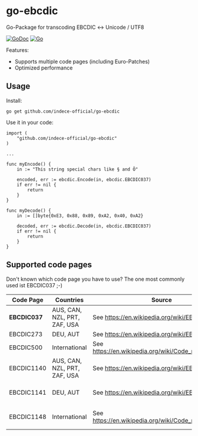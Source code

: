 # go-ebcdic

Go-Package for transcoding EBCDIC ↔ Unicode / UTF8

[![GoDoc](https://godoc.org/github.com/indece-official/go-ebcdic?status.svg)](https://godoc.org/github.com/indece-official/go-ebcdic) [![Go](https://github.com/indece-official/go-ebcdic/actions/workflows/go.yml/badge.svg)](https://github.com/indece-official/go-ebcdic/actions/workflows/go.yml)

Features:

- Supports multiple code pages (including Euro-Patches)
- Optimized performance

## Usage

Install:

```
go get github.com/indece-official/go-ebcdic
```

Use it in your code:

```
import (
    "github.com/indece-official/go-ebcdic"
)

...

func myEncode() {
    in := "This string special chars like § and Ö"

    encoded, err := ebcdic.Encode(in, ebcdic.EBCDIC037)
    if err != nil {
        return
    }
}

func myDecode() {
    in := []byte{0xE3, 0x88, 0x89, 0xA2, 0x40, 0xA2}

    decoded, err := ebcdic.Decode(in, ebcdic.EBCDIC037)
    if err != nil {
        return
    }
}
```

## Supported code pages

Don't known which code page you have to use? The one most commonly used ist EBCDIC037 ;-)

| Code Page     | Countries                    | Source                                             | Comment                   |
| ------------- | ---------------------------- | -------------------------------------------------- | ------------------------- |
| **EBCDIC037** | AUS, CAN, NZL, PRT, ZAF, USA | See https://en.wikipedia.org/wiki/EBCDIC_037       |
| EBCDIC273     | DEU, AUT                     | See https://en.wikipedia.org/wiki/EBCDIC_273       |
| EBCDIC500     | International                | See https://en.wikipedia.org/wiki/Code_page_37#500 |
| EBCDIC1140    | AUS, CAN, NZL, PRT, ZAF, USA | See https://en.wikipedia.org/wiki/EBCDIC_1140      | EBCDIC037 with Euro-Patch |
| EBCDIC1141    | DEU, AUT                     | See https://en.wikipedia.org/wiki/EBCDIC_1141      | EBCDIC273 with Euro-Patch |
| EBCDIC1148    | International                | See https://en.wikipedia.org/wiki/Code_page_37#500 | EBCDIC500 with Euro-Patch |
